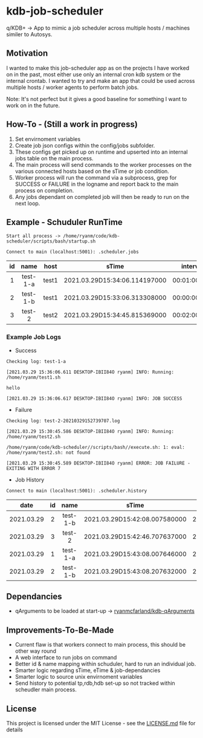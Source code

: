 # kdb-job-scheduler

q/KDB+ -> App to mimic a job scheduler across multiple hosts / machines similer to Autosys.

## Motivation

I wanted to make this job-scheduler app as on the projects I have worked on in the past, most either use only an internal cron kdb system or the internal crontab. I wanted to try and make an app that could be used across multiple hosts / worker agents to perform batch jobs.

Note: It's not perfect but it gives a good baseline for something I want to work on in the future.

## How-To - (Still a work in progress)

1. Set envirnoment variables
2. Create job json configs within the config/jobs subfolder.
3. These configs get picked up on runtime and upserted into an internal jobs table on the main process.
4. The main process will send commands to the worker processes on the various connected hosts based on the sTime or job condition. 
5. Worker process will run the command via a subprocess, grep for SUCCESS or FAILURE in the logname and report back to the main process on completion.
6. Any jobs dependant on completed job will then be ready to run on the next loop.

## Example - Schuduler RunTime

```
Start all process -> /home/ryanm/code/kdb-scheduler/scripts/bash/startup.sh

Connect to main (localhost:5001): .scheduler.jobs
```

**id**|**name**|**host**|**sTime**|**interval**|**dependant**|**status**|**reason**|**cmd**
:-----:|:-----:|:-----:|:-----:|:-----:|:-----:|:-----:|:-----:|:-----:
1|test-1-a|test1|2021.03.29D15:34:06.114197000|00:01:00.000| |SUCCESS| |"/home/ryanm/test1.sh"
2|test-1-b|test1|2021.03.29D15:33:06.313308000|00:00:00.000|test-1-a|SUCCESS| |"/home/ryanm/test1.sh"
3|test-2|test2|2021.03.29D15:34:45.815369000|00:02:00.000| |FAILED|test-2-20210329153245707.log|"/home/ryanm/test2.sh"

### Example Job Logs
- Success
```
Checking log: test-1-a

[2021.03.29 15:36:06.611 DESKTOP-IBII84O ryanm] INFO: Running: /home/ryanm/test1.sh

hello

[2021.03.29 15:36:06.617 DESKTOP-IBII84O ryanm] INFO: JOB SUCCESS
```
- Failure
```
Checking log: test-2-20210329152739707.log

[2021.03.29 15:30:45.586 DESKTOP-IBII84O ryanm] INFO: Running: /home/ryanm/test2.sh

/home/ryanm/code/kdb-scheduler//scripts/bash//execute.sh: 1: eval: /home/ryanm/test2.sh: not found

[2021.03.29 15:30:45.589 DESKTOP-IBII84O ryanm] ERROR: JOB FAILURE - EXITING WITH ERROR 7
```
- Job History
```
Connect to main (localhost:5001): .scheduler.history
```

**date**|**id**|**name**|**sTime**|**eTime**|**result**|**logname**
:-----:|:-----:|:-----:|:-----:|:-----:|:-----:|:-----:
2021.03.29|2|test-1-b|2021.03.29D15:42:08.007580000|2021.03.29D15:42:08.112835000|success|"test-1-b-20210329154208007.log"
2021.03.29|3|test-2|2021.03.29D15:42:46.707637000|2021.03.29D15:42:46.813971000|failure|"test-2-20210329154246707.log"
2021.03.29|1|test-1-a|2021.03.29D15:43:08.007646000|2021.03.29D15:43:08.112847000|success|"test-1-a-20210329154308007.log"
2021.03.29|2|test-1-b|2021.03.29D15:43:08.207632000|2021.03.29D15:43:08.313481000|success|"test-1-b-20210329154308207.log"

## Dependancies

- qArguments to be loaded at start-up -> [ryanmcfarland/kdb-qArguments](https://github.com/ryanmcfarland/kdb-qArguments)

## Improvements-To-Be-Made
- Current flaw is that workers connect to main process, this should be other way round
- A web interface to run jobs on command
- Better id & name mapping within schuduler, hard to run an individual job.
- Smarter logic regarding sTime, eTime & job-dependancies
- Smarter logic to source unix envirnoment variables
- Send history to potential tp,rdb,hdb set-up so not tracked within scheudler main process.

## License

This project is licensed under the MIT License - see the [LICENSE.md](LICENSE.md) file for details